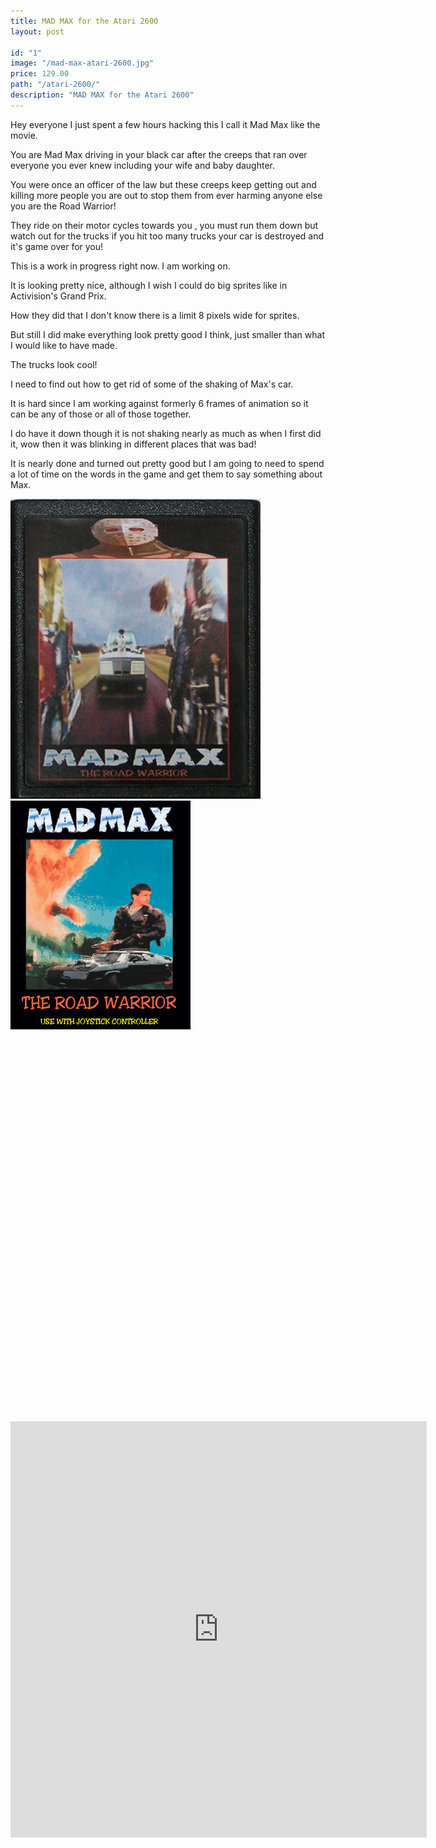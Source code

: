 ```yaml
---
title: MAD MAX for the Atari 2600
layout: post

id: "1"
image: "/mad-max-atari-2600.jpg"
price: 129.00
path: "/atari-2600/"
description: "MAD MAX for the Atari 2600"
---
```

Hey everyone I just spent a few hours hacking this I call it Mad Max like the movie.

You are Mad Max driving in your black car after the creeps that ran over everyone you ever knew including your wife and baby daughter.

You were once an officer of the law but these creeps keep getting out and killing more people you are out to stop them from ever harming anyone else you are the Road Warrior!

They ride on their motor cycles towards you , you must run them down but watch out for the trucks if you hit too many trucks your car is destroyed and it's game over for you!

This is a work in progress right now. I am working on.

It is looking pretty nice, although I wish I could do big sprites like in Activision's Grand Prix.

How they did that I don't know there is a limit 8 pixels wide for sprites.

But still I did make everything look pretty good I think, just smaller than what I would like to have made.

The trucks look cool!

I need to find out how to get rid of some of the shaking of Max's car.

It is hard since I am working against formerly 6 frames of animation so it can be any of those or all of those together.

I do have it down though it is not shaking nearly as much as when I first did it, wow then it was blinking in different places that was bad!

It is nearly done and turned out pretty good but I am going to need to spend a lot of time on the words in the game and get them to say something about Max.

![MAD MAX 2 for the Atari 2600](./mad-max-atari-2600.jpg)
![MAD MAX 2 for the Atari 2600](./game1.gif)

  <div style="margin: 30px auto 0; min-height: 594px;">
            <div id="javatari-screen" style="margin: 0 auto; box-shadow: 2px 2px 10px rgb(60, 60, 60);"></div>
            <div id="javatari-console-panel" style="margin: 0 auto; box-shadow: 2px 2px 10px rgb(60, 60, 60);"></div>
        </div>



<div class=".video-container">
    <iframe src="https://security-guard-broadcast-74123.netlify.com/release/index.html" height="666" width="666" allowfullscreen="" frameborder="0">
    iframe src="h" style="margin: 26px auto 0; min-height: 594px;">
      <p>Your browser does not support iframes.</p>
    </iframe>
</div>




<script src="http://security-guard-broadcast-74123.netlify.com/release/javatari/javatari.js"></script>

